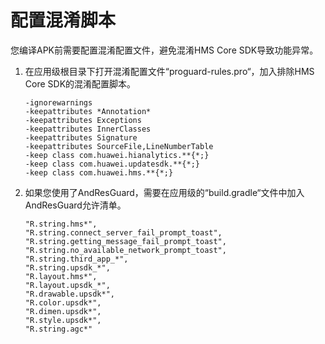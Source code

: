 # 配置混淆脚本<a name="ZH-CN_TOPIC_0000001073788297"></a>

您编译APK前需要配置混淆配置文件，避免混淆HMS Core SDK导致功能异常。

1.  在应用级根目录下打开混淆配置文件“proguard-rules.pro“，加入排除HMS Core SDK的混淆配置脚本。

    ```
    -ignorewarnings
    -keepattributes *Annotation*
    -keepattributes Exceptions
    -keepattributes InnerClasses
    -keepattributes Signature
    -keepattributes SourceFile,LineNumberTable
    -keep class com.huawei.hianalytics.**{*;}
    -keep class com.huawei.updatesdk.**{*;}
    -keep class com.huawei.hms.**{*;}
    ```

2.  如果您使用了AndResGuard，需要在应用级的“build.gradle“文件中加入AndResGuard允许清单。

    ```
    "R.string.hms*",
    "R.string.connect_server_fail_prompt_toast",
    "R.string.getting_message_fail_prompt_toast",
    "R.string.no_available_network_prompt_toast",
    "R.string.third_app_*",
    "R.string.upsdk_*",
    "R.layout.hms*",
    "R.layout.upsdk_*",
    "R.drawable.upsdk*",
    "R.color.upsdk*",
    "R.dimen.upsdk*",
    "R.style.upsdk*", 
    "R.string.agc*"
    ```


